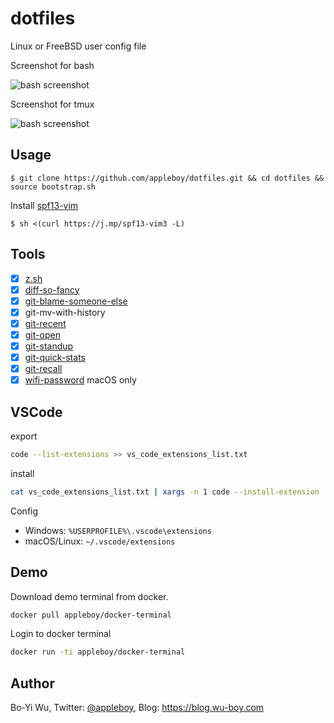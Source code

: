 # dotfiles

Linux or FreeBSD user config file

Screenshot for bash

![bash screenshot](screenshot/bash.png)

Screenshot for tmux

![bash screenshot](screenshot/tmux.png)

## Usage

```
$ git clone https://github.com/appleboy/dotfiles.git && cd dotfiles && source bootstrap.sh
```

Install [spf13-vim](https://github.com/spf13/spf13-vim)

```
$ sh <(curl https://j.mp/spf13-vim3 -L)
```

## Tools

* [x] [z.sh](https://github.com/rupa/z)
* [x] [diff-so-fancy](https://github.com/stevemao/diff-so-fancy)
* [x] [git-blame-someone-else](https://github.com/jayphelps/git-blame-someone-else)
* [x] git-mv-with-history
* [x] [git-recent](https://github.com/paulirish/git-recent)
* [x] [git-open](https://github.com/paulirish/git-open)
* [x] [git-standup](https://github.com/kamranahmedse/git-standup)
* [x] [git-quick-stats](https://github.com/arzzen/git-quick-stats)
* [x] [git-recall](https://github.com/Fakerr/git-recall)
* [x] [wifi-password](https://github.com/rauchg/wifi-password) macOS only

## VSCode

export

```sh
code --list-extensions >> vs_code_extensions_list.txt
```

install

```sh
cat vs_code_extensions_list.txt | xargs -n 1 code --install-extension
```

Config

* Windows: `%USERPROFILE%\.vscode\extensions`
* macOS/Linux: `~/.vscode/extensions`

## Demo

Download demo terminal from docker.

```sh
docker pull appleboy/docker-terminal
```

Login to docker terminal

```sh
docker run -ti appleboy/docker-terminal
```

## Author

Bo-Yi Wu, Twitter: [@appleboy](http://twitter.com/appleboy "Twitter"), Blog: https://blog.wu-boy.com
